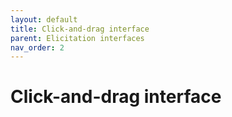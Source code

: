 ```yaml
---
layout: default
title: Click-and-drag interface
parent: Elicitation interfaces
nav_order: 2
---
```

# Click-and-drag interface
